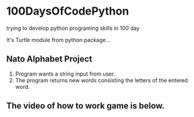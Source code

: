 # 100DaysOfCodePython
trying to develop python programing skills in 100 day

It's Turtle module from python package...

## Nato Alphabet Project

1. Program wants a string input from user.
2. The program returns new words consisting the letters of the entered word.

## The video of how to work game is below.

